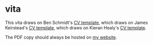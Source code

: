 # vita

This vita draws on Ben Schmidt's [CV template](https://github.com/bmschmidt/CV-pandoc-healy/), which draws on James Keirstead's [CV template](https://github.com/jkeirstead/jk-vita), which draws on Kieran Healy's [CV template](https://github.com/kjhealy/kjh-vita).

The PDF copy should always be hosted on [my website](https://sdmccabe.github.io).
